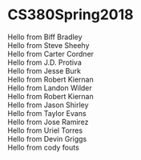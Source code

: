﻿# CS380Spring2018

Hello from Biff Bradley  
Hello from Steve Sheehy  
Hello from Carter Cordner  
Hello from J.D. Protiva  
Hello from Jesse Burk  
Hello from Robert Kiernan  
Hello from Landon Wilder  
Hello from Robert Kiernan  
Hello from Jason Shirley  
Hello from Taylor Evans  
Hello from Jose	Ramirez  
Hello from Uriel Torres  
Hello from Devin Griggs  
Hello from cody fouts  
